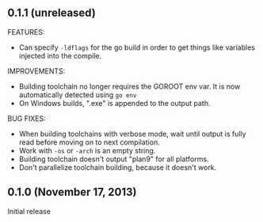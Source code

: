 ## 0.1.1 (unreleased)

FEATURES:

  - Can specify `-ldflags` for the go build in order to get things like
    variables injected into the compile.

IMPROVEMENTS:

  - Building toolchain no longer requires the GOROOT env var. It is
    now automatically detected using `go env`
  - On Windows builds, ".exe" is appended to the output path.

BUG FIXES:

  - When building toolchains with verbose mode, wait until output is fully
    read before moving on to next compilation.
  - Work with `-os` or `-arch` is an empty string.
  - Building toolchain doesn't output "plan9" for all platforms.
  - Don't parallelize toolchain building, because it doesn't work.

## 0.1.0 (November 17, 2013)

Initial release
